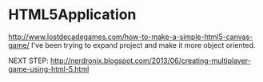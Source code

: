 HTML5Application
================
http://www.lostdecadegames.com/how-to-make-a-simple-html5-canvas-game/
I've been trying to expand project and make it more object oriented.

NEXT STEP:
http://nerdronix.blogspot.com/2013/06/creating-multiplayer-game-using-html-5.html
